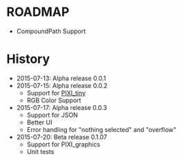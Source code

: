 # ROADMAP
 * CompoundPath Support

# History
* 2015-07-13: Alpha release 0.0.1
* 2015-07-15: Alpha release 0.0.2
  * Support for [PIXI_tiny](https://github.com/GreyRook/PIXI_tiny)
  * RGB Color Support
* 2015-07-17: Alpha release 0.0.3
  * Support for JSON
  * Better UI
  * Error handling for "nothing selected" and "overflow"
* 2015-07-20: Beta release 0.1.07
  * Support for PIXI_graphics
  * Unit tests

